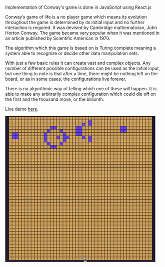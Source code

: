 Implementation of Conway's game is done in JavaScript using React.js

Conway’s game of life is a no player game which means its evolution throughout the game is determined by its initial input and no further interaction is required. It was devised by Cambridge mathematician, John Horton Conway. The game became very popular when it was mentioned in an article published by Scientific American in 1970.

The algorithm which this game is based on is Turing complete meaning a system able to recognize or decide other data manipulation sets.

With just a few basic rules it can create vast and complex objects. Any number of different possible configurations can be used as the initial input, but one thing to note is that after a time, there might be nothing left on the board, or as in some cases, the configurations live forever.

There is no algorithmic way of telling which one of these will happen. It is able to make any arbitrarily complex configuration which could die off on the first and the thousand move, or the billionth.

Live demo [here](https://john-conway-game.netlify.app/).


![](game.gif)
